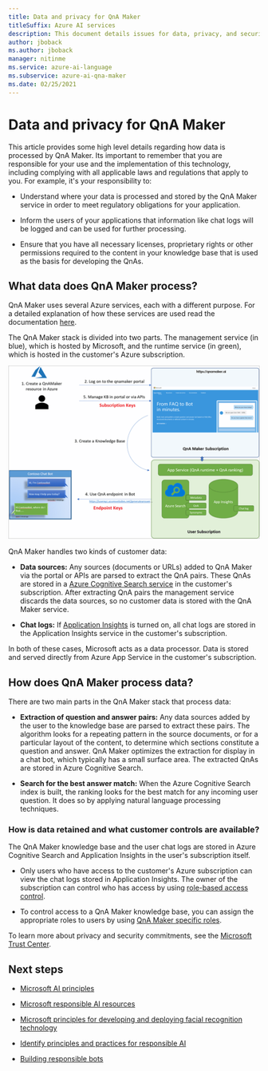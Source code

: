 ```yaml
---
title: Data and privacy for QnA Maker
titleSuffix: Azure AI services
description: This document details issues for data, privacy, and security for QnA Maker.
author: jboback
ms.author: jboback
manager: nitinme
ms.service: azure-ai-language
ms.subservice: azure-ai-qna-maker
ms.date: 02/25/2021
---
```


# Data and privacy for QnA Maker

This article provides some high level details regarding how data is processed by QnA Maker. Its important to remember that you are responsible for your use and the implementation of this technology, including complying with all applicable laws and regulations that apply to you. For example, it's your responsibility to:

- Understand where your data is processed and stored by the QnA Maker service in order to meet regulatory obligations 
 for your application.

- Inform the users of your applications that information like chat logs
    will be logged and can be used for further processing.

- Ensure that you have all necessary licenses, proprietary rights or other permissions required to the content in your knowledge base that is used as the basis for developing the QnAs.

## What data does QnA Maker process?

QnA Maker uses several Azure services, each with a different purpose. For a detailed explanation of how these services are used read the documentation [here](https://aka.ms/qnamaker-azure-resources).

The QnA Maker stack is divided into two parts. The management service
(in blue), which is hosted by Microsoft, and the runtime service
(in green), which is hosted in the customer's Azure subscription.

![Diagram of the QnA Maker stack.](media/qnamaker-data-process.png)

QnA Maker handles two kinds of customer data:

- **Data sources:** Any sources (documents or URLs) added to QnA Maker via the portal or APIs are parsed to extract the QnA pairs. These QnAs are stored in a [Azure Cognitive Search service](https://azure.microsoft.com/services/search/) in the customer's subscription. After extracting QnA pairs the management service discards the data sources, so no customer data is stored with the QnA Maker service. 

- **Chat logs:** If [Application Insights](/azure/azure-monitor/app/app-insights-overview) is turned on, all chat logs are stored in the Application Insights service in the customer's subscription.

In both of these cases, Microsoft acts as a data processor. Data is stored and served directly from Azure App Service in the customer's subscription.

## How does QnA Maker process data?

There are two main parts in the QnA Maker stack that process data:

-   **Extraction of question and answer pairs:** Any data sources added by
    the user to the knowledge base are parsed to extract these pairs. The algorithm looks for a repeating pattern in the source documents, or for a particular layout of the content, to
    determine which sections constitute a question and answer. QnA Maker optimizes the extraction for display in a chat bot, which typically has a small surface area.
    The extracted QnAs are stored in Azure Cognitive Search.

-   **Search for the best answer match:** When the Azure Cognitive Search
    index is built, the ranking looks for the best match for any incoming user question. It does so by applying natural language processing techniques.

### How is data retained and what customer controls are available?

The QnA Maker knowledge base and the user chat logs are stored in Azure Cognitive Search and Application Insights in the user's subscription itself.

-   Only users who have access to the customer's Azure subscription can view the chat logs stored in Application Insights. The owner of the subscription can control who has access by using [role-based access control](/azure/role-based-access-control/overview).

-   To control access to a QnA Maker knowledge base, you can assign the appropriate roles to users by using [QnA Maker specific roles](/azure/ai-services/qnamaker/concepts/role-based-access-control).

To learn more about privacy and security commitments, see the [Microsoft Trust Center](https://www.microsoft.com/TrustCenter/CloudServices/Azure/default.aspx).

## Next steps

* [Microsoft AI principles](https://www.microsoft.com/ai/responsible-ai)

* [Microsoft responsible AI resources](https://www.microsoft.com/ai/responsible-ai-resources)

* [Microsoft principles for developing and deploying facial recognition technology](https://blogs.microsoft.com/wp-content/uploads/prod/sites/5/2018/12/MSFT-Principles-on-Facial-Recognition.pdf)

* [Identify principles and practices for responsible AI](/training/paths/responsible-ai-business-principles/)

* [Building responsible bots](https://www.microsoft.com/research/uploads/prod/2018/11/Bot_Guidelines_Nov_2018.pdf)
